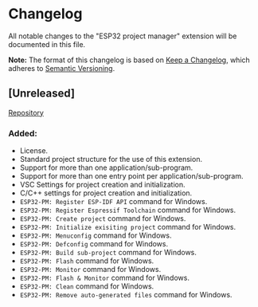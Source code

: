 # Changelog

All notable changes to the "ESP32 project manager" extension will be documented in this file.

**Note:** The format of this changelog is based on [Keep a Changelog](https://keepachangelog.com/en/1.0.0/),
which adheres to [Semantic Versioning](https://semver.org/spec/v2.0.0.html).

## [Unreleased]

[Repository](https://github.com/mrverdant13/esp32-pm-vsc-extension/tree/develop)

### Added:

- License.
- Standard project structure for the use of this extension.
- Support for more than one application/sub-program.
- Support for more than one entry point per application/sub-program.
- VSC Settings for project creation and initialization.
- C/C++ settings for project creation and initialization.
- `ESP32-PM: Register ESP-IDF API` command for Windows.
- `ESP32-PM: Register Espressif Toolchain` command for Windows.
- `ESP32-PM: Create project` command for Windows.
- `ESP32-PM: Initialize exisiting project` command for Windows.
- `ESP32-PM: Menuconfig` command for Windows.
- `ESP32-PM: Defconfig` command for Windows.
- `ESP32-PM: Build sub-project` command for Windows.
- `ESP32-PM: Flash` command for Windows.
- `ESP32-PM: Monitor` command for Windows.
- `ESP32-PM: Flash & Monitor` command for Windows.
- `ESP32-PM: Clean` command for Windows.
- `ESP32-PM: Remove auto-generated files` command for Windows.